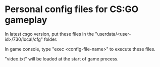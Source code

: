 # Personal config files for CS:GO gameplay

In latest csgo version, put these files in the "userdata/\<user-id\>/730/local/cfg" folder.

In game console, type "exec \<config-file-name\>" to execute these files.

"video.txt" will be loaded at the start of game process.
